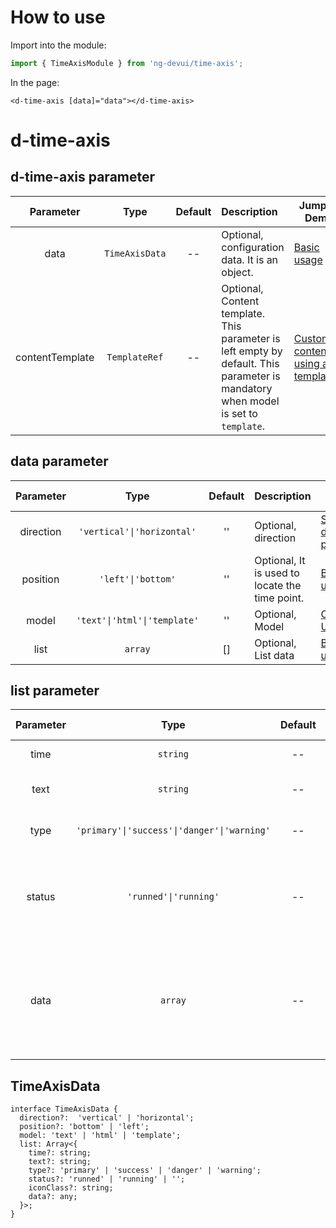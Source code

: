 # How to use

Import into the module:
```ts
import { TimeAxisModule } from 'ng-devui/time-axis';
```
In the page:
```
<d-time-axis [data]="data"></d-time-axis>
```

# d-time-axis

## d-time-axis parameter

| Parameter | Type | Default | Description | Jump to Demo |
| :------------: | :------: | :--: | :-------------------------------------------------------- | -------------------------------------------------------- |
| data | `TimeAxisData` | -- | Optional, configuration data. It is an object. | [Basic usage](demo#basic-usage) |
| contentTemplate | `TemplateRef` | -- | Optional, Content template. This parameter is left empty by default. This parameter is mandatory when model is set to `template`. | [Customize content using a template](demo#content-with-template) |

## data parameter

| Parameter | Type | Default | Description | Jump to Demo |
| :-------: | :--------------------------: | :--: | :-------------- | -------------------------------------------------------- |
| direction | `'vertical'\|'horizontal'` |'' | Optional, direction | [Setting direction parameters](demo#direction)           |
| position | `'left'\|'bottom'` |'' | Optional, It is used to locate the time point. | [Basic usage](demo#basic-usage)           |
| model | `'text'\|'html'\|'template'` |'' | Optional, Model | [Content Use HTML](demo#content-with-html)           |
| list | `array` | [] | Optional, List data | [Basic usage](demo#basic-usage)           |

## list parameter

| Parameter | Type | Default | Description | Jump to Demo |
| :----: | :-----------------------------------------: | :--: | :----------------------------------------------------------- | ----------------------------------------------- |
| time | `string` | -- | Optional, time | [Basic usage](demo#basic-usage)           |
| text | `string` | -- | Optional, Text content | [Basic usage](demo#basic-usage)           |
| type | `'primary'\|'success'\|'danger'\|'warning'` | -- | Optional, type | [Setting direction parameters](demo#direction)           |
| status | `'runned'\|'running'` | -- | Optional, The default value is empty. The value can be runned or running. | [Setting direction parameters](demo#direction)           |
| data | `array` | -- | Optional, Template data. This parameter is valid only when model is set to template. | [Customize content using a template](demo#content-with-template) |

## TimeAxisData

```
interface TimeAxisData {
  direction?:  'vertical' | 'horizontal';
  position?: 'bottom' | 'left';
  model: 'text' | 'html' | 'template';
  list: Array<{
    time?: string;
    text?: string;
    type?: 'primary' | 'success' | 'danger' | 'warning';
    status?: 'runned' | 'running' | '';
    iconClass?: string;
    data?: any;
  }>;
}
```